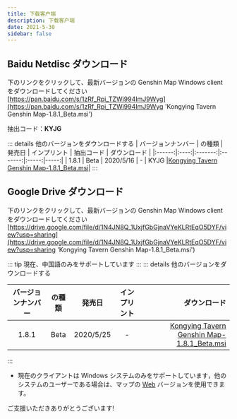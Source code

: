 ```yaml
---
title: 下载客户端
description: 下载客户端
date: 2021-5-30
sidebar: false
---
```


## Baidu Netdisc ダウンロード

下のリンクをクリックして、最新バージョンの Genshin Map Windows client をダウンロードしてください
[https://pan.baidu.com/s/1zRf_Rpi_TZWi994ImJ9Wyg](https://pan.baidu.com/s/1zRf_Rpi_TZWi994ImJ9Wyg 'Kongying Tavern Genshin Map-1.8.1_Beta.msi')

抽出コード：**KYJG**

::: details 他のバージョンをダウンロードする
| バージョンナンバー | の種類 | 発売日 | インプリント | 抽出コード | ダウンロード |
|:------:|:----:|:-------:|:-------:|:-----:|-----:|
| 1.8.1 | Beta | 2020/5/16 | - | KYJG |[Kongying Tavern Genshin Map-1.8.1_Beta.msi](https://pan.baidu.com/s/1zRf_Rpi_TZWi994ImJ9Wyg 'https://pan.baidu.com/s/1zRf_Rpi_TZWi994ImJ9Wyg')|
:::

## Google Drive ダウンロード

下のリンクをクリックして、最新バージョンの Genshin Map Windows client をダウンロードしてください
[https://drive.google.com/file/d/1N4JN8Q_1UxjfGbGjnaVYeKLRtEqO5DYF/view?usp=sharing](https://drive.google.com/file/d/1N4JN8Q_1UxjfGbGjnaVYeKLRtEqO5DYF/view?usp=sharing 'Kongying Tavern Genshin Map-1.8.1_Beta.msi')

::: tip
現在、中国語のみをサポートしています
:::
::: details 他のバージョンをダウンロードする

| バージョンナンバー | の種類 |  発売日   | インプリント |                                                                                                                                                                                                          ダウンロード |
| :----------------: | :----: | :-------: | :----------: | --------------------------------------------------------------------------------------------------------------------------------------------------------------------------------------------------------------------: |
|       1.8.1        |  Beta  | 2020/5/25 |      -       | [Kongying Tavern Genshin Map-1.8.1_Beta.msi](https://drive.google.com/file/d/1N4JN8Q_1UxjfGbGjnaVYeKLRtEqO5DYF/view?usp=sharing 'https://drive.google.com/file/d/1N4JN8Q_1UxjfGbGjnaVYeKLRtEqO5DYF/view?usp=sharing') |

:::

- 現在のクライアントは Windows システムのみをサポートしています，他のシステムのユーザーである場合は、マップの [Web](https://yuanshen.site/index_jp.html '原神地図') バージョンを使用できます。

ご支援いただきありがとうございます!
